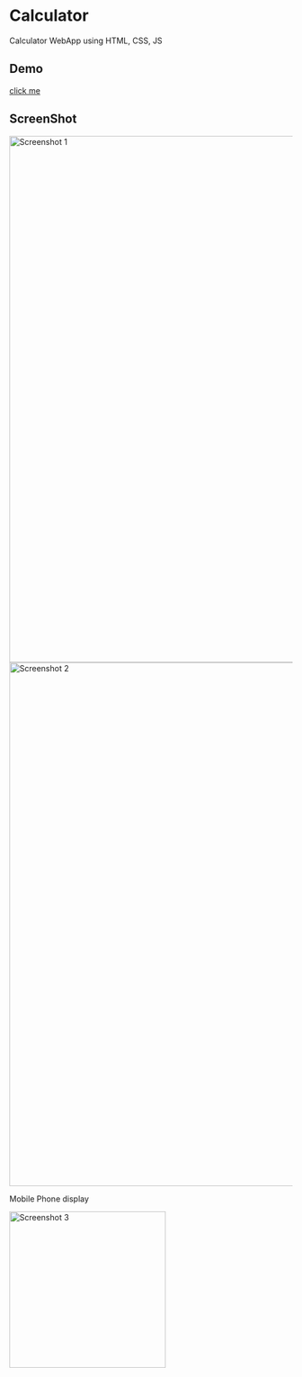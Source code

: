 # Calculator

Calculator WebApp using HTML, CSS, JS

## Demo

[click me](https://shivamwho.github.io/Calculator/)

## ScreenShot
<img width="936" alt="Screenshot 1" src="https://user-images.githubusercontent.com/78149368/132091268-c1ba055c-7a65-49d6-84ea-f08688456e30.png">

<img width="931" alt="Screenshot 2" src="https://user-images.githubusercontent.com/78149368/132091280-b5ce0ce9-f2c5-4f85-8c34-55388ac99f86.png">

Mobile Phone display

<img width="278" alt="Screenshot 3" src="https://user-images.githubusercontent.com/78149368/132091294-2ced4647-1af5-47f6-8d16-67d74d51d249.png">

